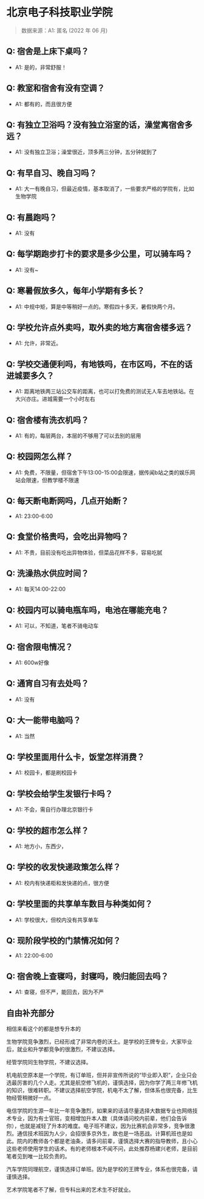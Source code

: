 # 北京电子科技职业学院

> 数据来源：A1: 匿名 (2022 年 06 月)

## Q: 宿舍是上床下桌吗？

- A1: 是的，非常舒服！

## Q: 教室和宿舍有没有空调？

- A1: 都有的，而且很方便

## Q: 有独立卫浴吗？没有独立浴室的话，澡堂离宿舍多远？

- A1: 没有独立卫浴；澡堂很近，顶多两三分钟，五分钟就到了

## Q: 有早自习、晚自习吗？

- A1: 大一有晚自习，但最近疫情，基本取消了，一些要求严格的学院有，比如生物学院

## Q: 有晨跑吗？

- A1: 没有

## Q: 每学期跑步打卡的要求是多少公里，可以骑车吗？

- A1: 没有\~

## Q: 寒暑假放多久，每年小学期有多长？

- A1: 中规中矩，算是中等稍好一点的。寒假四十多天，暑假快两个月。

## Q: 学校允许点外卖吗，取外卖的地方离宿舍楼多远？

- A1: 允许，非常近。

## Q: 学校交通便利吗，有地铁吗，在市区吗，不在的话进城要多久？

- A1: 距离地铁两三站公交车的距离，也可以打免费的测试无人车去地铁站。在大兴亦庄。进城需要一个小时左右

## Q: 宿舍楼有洗衣机吗？

- A1: 有的，每层两台，本层的不够用了可以去别的层用

## Q: 校园网怎么样？

- A1: 免费，不限量，但宿舍下午13:00-15:00会限速，据传闻b站之类的娱乐网站会限速，但教学楼不限速

## Q: 每天断电断网吗，几点开始断？

- A1: 23:00-6:00

## Q: 食堂价格贵吗，会吃出异物吗？

- A1: 不贵，目前没有吃出异物体验，但菜品花样不多，容易吃腻

## Q: 洗澡热水供应时间？

- A1: 每天14:00-22:00

## Q: 校园内可以骑电瓶车吗，电池在哪能充电？

- A1: 可以，不知道，笔者不骑电动车

## Q: 宿舍限电情况？

- A1: 600w好像

## Q: 通宵自习有去处吗？

- A1: 没有

## Q: 大一能带电脑吗？

- A1: 当然

## Q: 学校里面用什么卡，饭堂怎样消费？

- A1: 校园卡，都是刷校园卡

## Q: 学校会给学生发银行卡吗？

- A1: 不会，需自行办理北京银行卡

## Q: 学校的超市怎么样？

- A1: 地方小，东西少，

## Q: 学校的收发快递政策怎么样？

- A1: 校内有快递柜和发快递的点，很方便

## Q: 学校里面的共享单车数目与种类如何？

- A1: 学校很大，但校内没有共享单车

## Q: 现阶段学校的门禁情况如何？

- A1: 22:00-6:00

## Q: 宿舍晚上查寝吗，封寝吗，晚归能回去吗？

- A1: 查寝，但不严，能回去，因为不严

## 自由补充部分

相信来看这个的都是想专升本的

生物学院竞争激烈，已经形成了非常内卷的沃土。是学校的王牌专业，大家毕业后，就业和升学都竞争的很激烈，不建议选择。

经管学院同生物学院，不建议选择。

机电航空原本是一个学院，有订单班，但并非宣传所说的“毕业即入职”，企业只会选最厉害的几个人走。尤其是航空修飞机的，谨慎选择，因为你学了两三年修飞机的知识，很难转职。不建议选择航空学院，机电不太了解，但体系也很完备，比生物经管稍微好一点。

电信学院的生源一年比一年竞争激烈，如果来的话请尽量选择大数据专业也网络技术专业，因为有士官班，变相增加升本人数（具体请问校内前辈，他们会告诉你），也就是减轻了升本的难度。电子班不建议，因为比赛机会非常多，竞争很激烈。通信技术班因为人少，会招很多京外生，故也是一场恶战。计算机班也是如此。院内的教师各个都是老油条，请多问前辈，谨慎选择大赛的指导教师，且小心这些老师使用学生的话术。有的老师根本不闻不问，此处推荐杨建兴老师，是目前笔者见到唯一比较负责的。

汽车学院同理航空，谨慎选择订单班。因为是学校的王牌专业，体系也很完备，请谨慎选择。

艺术学院笔者不了解，但专科出来的艺术生不好就业。